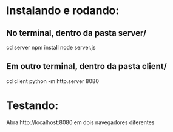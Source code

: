 # Instalando e rodando:

## No terminal, dentro da pasta server/
cd server
npm install
node server.js

## Em outro terminal, dentro da pasta client/
cd client
python -m http.server 8080

# Testando:
Abra http://localhost:8080 em dois navegadores diferentes
